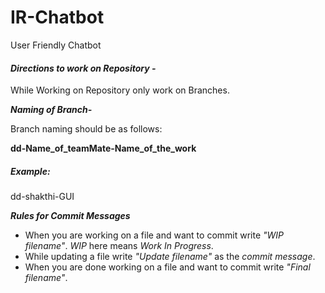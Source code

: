 # IR-Chatbot
User Friendly Chatbot

#### _Directions to work on Repository -_

While Working on Repository only work on Branches.

**_Naming of Branch-_**

Branch naming should be as follows:

**dd-Name_of_teamMate-Name_of_the_work**

##### _Example:_

dd-shakthi-GUI  

**_Rules for Commit Messages_**

- When you are working on a file and want to commit write _"WIP filename"_.
  _WIP_ here means _Work In Progress_.
- While updating a file write _"Update filename"_ as the _commit message_.
- When you are done working on a file and want to commit write
 _"Final filename"_.
